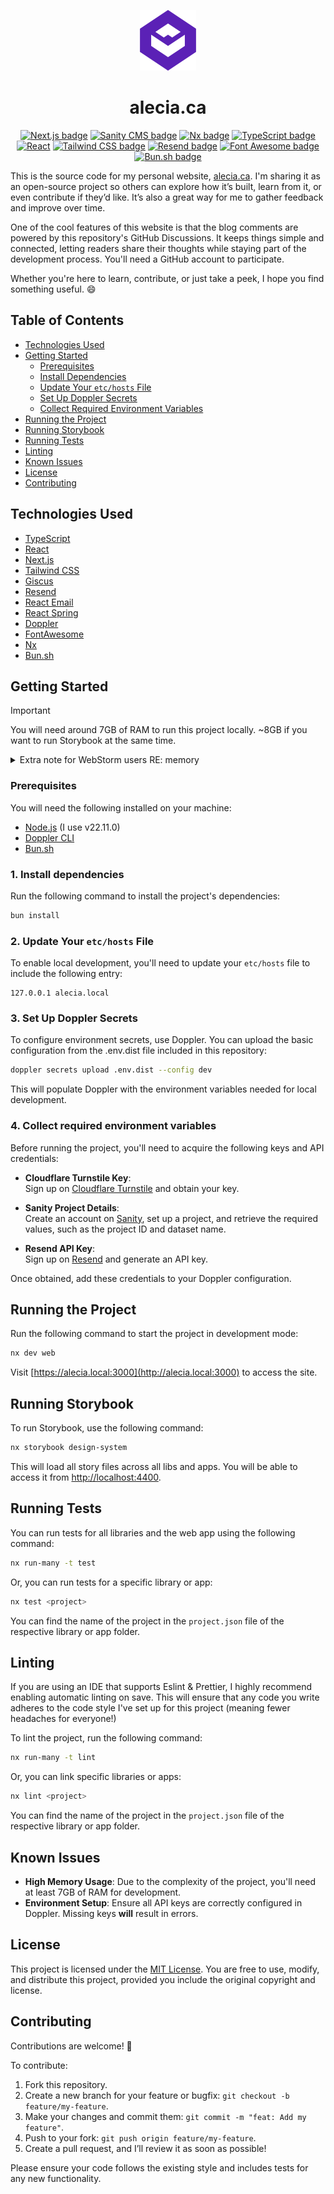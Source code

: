<p align="center">
  <img src="/docs/images/av_logo.png" title="Alecia Vogel" />
</p>
  
<h1 align="center">alecia.ca</h1>
<p align="center">
  <a href="https://nextjs.org/" target="_blank" rel="nofollow noreferrer" style="text-underline: none"><img src="https://img.shields.io/badge/next.js-black?style=for-the-badge&logo=nextdotjs&logoColor=white" alt="Next.js badge" /></a>
  <a href="https://sanity.io" target="_blank" rel="nofollow noreferrer" style="text-underline: none"><img src="https://img.shields.io/badge/sanity-%23F03E2F?style=for-the-badge&logo=sanity&logoColor=white" alt="Sanity CMS badge" /></a>
  <a href="https://nx.dev" target="_blank" rel="nofollow noreferrer" style="text-underline: none"><img src="https://img.shields.io/badge/nx-%23143055?style=for-the-badge&logo=nx&logoColor=white" alt="Nx badge" /></a>
  <a href="https://www.typescriptlang.org" target="_blank" rel="nofollow noreferrer" style="text-underline: none"><img src="https://img.shields.io/badge/typescript-%23007ACC.svg?style=for-the-badge&logo=typescript&logoColor=white" alt="TypeScript badge" /></a>
  <a href="https://react.dev" target="_blank" rel="nofollow noreferrer" style="text-underline: none"><img src="https://img.shields.io/badge/react-%2361DAFB?style=for-the-badge&logo=react&logoColor=white" alt="React" /></a>
  <a href="https://tailwindcss.com/" target="_blank" rel="nofollow noreferrer" style="text-underline: none"><img src="https://img.shields.io/badge/tailwindcss-%2306B6D4?style=for-the-badge&logo=tailwindcss&logoColor=white" alt="Tailwind CSS badge" /></a>
  <a href="https://resend.com" target="_blank" rel="nofollow noreferrer" style="text-underline: none"><img src="https://img.shields.io/badge/resend-black?style=for-the-badge&logo=resend&logoColor=white" alt="Resend badge" /></a>
  <a href="https://fontawesome.com" target="_blank" rel="nofollow noreferrer" style="text-underline: none"><img src="https://img.shields.io/badge/fontawesome-%23538DD7?style=for-the-badge&logo=fontawesome&logoColor=white" alt="Font Awesome badge" /></a>
  <a href="https://bun.sh" target="_blank" rel="nofollow noreferrer" style="text-underline: none"><img src="https://img.shields.io/badge/bun.sh-black?style=for-the-badge&logo=bun&logoColor=white" alt="Bun.sh badge" /></a>
</p>


This is the source code for my personal website, [alecia.ca](https://alecia.ca). 
I'm sharing it as an open-source project so others can explore how it’s built, learn from it, or even contribute if they’d like. 
It’s also a great way for me to gather feedback and improve over time.

One of the cool features of this website is that the blog comments are powered by this repository's GitHub Discussions. 
It keeps things simple and connected, letting readers share their thoughts while staying part of the development process.
You'll need a GitHub account to participate.

Whether you're here to learn, contribute, or just take a peek, I hope you find something useful. 😄

## Table of Contents
- [Technologies Used](#technologies-used)
- [Getting Started](#getting-started)
  - [Prerequisites](#prerequisites)
  - [Install Dependencies](#1-install-dependencies)
  - [Update Your `etc/hosts` File](#2-update-your-etchosts-file)
  - [Set Up Doppler Secrets](#3-set-up-doppler-secrets)
  - [Collect Required Environment Variables](#4-collect-required-environment-variables)
- [Running the Project](#running-the-project)
- [Running Storybook](#running-storybook)
- [Running Tests](#running-tests)
- [Linting](#linting)
- [Known Issues](#known-issues)
- [License](#license)
- [Contributing](#contributing)

## Technologies Used

- [TypeScript](https://www.typescriptlang.org/)
- [React](https://reactjs.org/)
- [Next.js](https://nextjs.org/)
- [Tailwind CSS](https://tailwindcss.com/)
- [Giscus](https://giscus.app)
- [Resend](https://resend.com)
- [React Email](https://react.email)
- [React Spring](https://react-spring.dev)
- [Doppler](https://doppler.com)
- [FontAwesome](https://fontawesome.com)
- [Nx](https://nx.dev)
- [Bun.sh](https://bun.sh)

## Getting Started

> [!IMPORTANT]
> You will need around 7GB of RAM to run this project locally. ~8GB if you want to run Storybook at the same time.

<details>
  <summary>Extra note for WebStorm users RE: memory</summary>

  YMMV, but you will likely need to 
  [increase WebStorm's memory heap](https://www.jetbrains.com/help/webstorm/how-to-improve-product-performance.html#ws_improve_performance_increase_memory_heap_via_ide) 
  to 4096MiB. The default of 2048MiB was not enough *for me* to run this project.
  Sowwy 🥺👉👈
</details>

### Prerequisites

You will need the following installed on your machine:
- [Node.js](https://nodejs.org/en/) (I use v22.11.0)
- [Doppler CLI](https://docs.doppler.com/docs/install-cli)
- [Bun.sh](https://bun.sh/docs/installation)

### 1. Install dependencies 
Run the following command to install the project's dependencies:

```bash
bun install
```

### 2. Update Your `etc/hosts` File
To enable local development, you'll need to update your `etc/hosts` file to include the following entry:

```plaintext
127.0.0.1 alecia.local
```

### 3. Set Up Doppler Secrets
To configure environment secrets, use Doppler. You can upload the basic configuration from the .env.dist file included in this repository:

```bash
doppler secrets upload .env.dist --config dev
```

This will populate Doppler with the environment variables needed for local development.

### 4. Collect required environment variables
Before running the project, you'll need to acquire the following keys and API credentials:

- **Cloudflare Turnstile Key**:  
  Sign up on [Cloudflare Turnstile](https://www.cloudflare.com/turnstile/) and obtain your key.

- **Sanity Project Details**:  
  Create an account on [Sanity](https://sanity.io), set up a project, and retrieve the required values, such as the project ID and dataset name.

- **Resend API Key**:  
  Sign up on [Resend](https://resend.com) and generate an API key.

Once obtained, add these credentials to your Doppler configuration.

## Running the Project

Run the following command to start the project in development mode:

```bash
nx dev web
```

Visit [https://alecia.local:3000](http://alecia.local:3000) to access the site.

## Running Storybook

To run Storybook, use the following command:

```bash
nx storybook design-system
```

This will load all story files across all libs and apps. You will be able to access it from [http://localhost:4400](http://localhost:4400).

## Running Tests

You can run tests for all libraries and the web app using the following command:

```bash
nx run-many -t test
```

Or, you can run tests for a specific library or app:

```bash
nx test <project>
```

You can find the name of the project in the `project.json` file of the respective library or app folder.

## Linting

If you are using an IDE that supports Eslint & Prettier, I highly recommend enabling automatic linting on save. 
This will ensure that any code you write adheres to the code style I've set up for this project (meaning fewer headaches for everyone!)

To lint the project, run the following command:

```bash
nx run-many -t lint
```

Or, you can link specific libraries or apps:

```bash
nx lint <project>
```

You can find the name of the project in the `project.json` file of the respective library or app folder.

## Known Issues

- **High Memory Usage**: Due to the complexity of the project, you'll need at least 7GB of RAM for development.
- **Environment Setup**: Ensure all API keys are correctly configured in Doppler. Missing keys **will** result in errors.

## License

This project is licensed under the [MIT License](LICENSE).
You are free to use, modify, and distribute this project, provided you include the original copyright and license.

## Contributing

Contributions are welcome! 🎉

To contribute:
1. Fork this repository.
2. Create a new branch for your feature or bugfix: `git checkout -b feature/my-feature`.
3. Make your changes and commit them: `git commit -m "feat: Add my feature"`.
4. Push to your fork: `git push origin feature/my-feature`.
5. Create a pull request, and I’ll review it as soon as possible!

Please ensure your code follows the existing style and includes tests for any new functionality.

